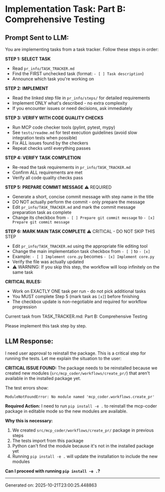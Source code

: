 # Implementation Task: Part B: Comprehensive Testing

## Prompt Sent to LLM:
You are implementing tasks from a task tracker. Follow these steps in order:

**STEP 1: SELECT TASK**
- Read `pr_info/TASK_TRACKER.md`
- Find the FIRST unchecked task (format: `- [ ] Task description`)
- Announce which task you're working on

**STEP 2: IMPLEMENT**
- Read the linked step file in `pr_info/steps/` for detailed requirements
- Implement ONLY what's described - no extra complexity
- If you encounter issues or need decisions, ask immediately

**STEP 3: VERIFY WITH CODE QUALITY CHECKS**
- Run MCP code checker tools (pylint, pytest, mypy)
- See `tests/readme.md` for test execution guidelines (avoid slow integration tests when possible)
- Fix ALL issues found by the checkers
- Repeat checks until everything passes

**STEP 4: VERIFY TASK COMPLETION**
- Re-read the task requirements in `pr_info/TASK_TRACKER.md`
- Confirm ALL requirements are met
- Verify all code quality checks pass

**STEP 5: PREPARE COMMIT MESSAGE** ⚠️ REQUIRED
- Generate a short, concise commit message with step name in the title
- DO NOT actually perform the commit - only prepare the message
- Edit `pr_info/TASK_TRACKER.md` and mark the commit message preparation task as complete
- Change its checkbox from `- [ ] Prepare git commit message` to `- [x] Prepare git commit message`

**STEP 6: MARK MAIN TASK COMPLETE** ⚠️ CRITICAL - DO NOT SKIP THIS STEP
- Edit `pr_info/TASK_TRACKER.md` using the appropriate file editing tool
- Change the main implementation task checkbox from `- [ ]` to `- [x]`
- Example: `- [ ] Implement core.py` becomes `- [x] Implement core.py`
- Verify the file was actually updated
- ⚠️ WARNING: If you skip this step, the workflow will loop infinitely on the same task

**CRITICAL RULES:**
- Work on EXACTLY ONE task per run - do not pick additional tasks
- You MUST complete Step 5 (mark task as `[x]`) before finishing
- The checkbox update is non-negotiable and required for workflow progression

Current task from TASK_TRACKER.md: Part B: Comprehensive Testing

Please implement this task step by step.

## LLM Response:
I need user approval to reinstall the package. This is a critical step for running the tests. Let me explain the situation to the user:

**CRITICAL ISSUE FOUND:** The package needs to be reinstalled because we created new modules (`src/mcp_coder/workflows/create_pr/`) that aren't available in the installed package yet.

The test errors show:
```
ModuleNotFoundError: No module named 'mcp_coder.workflows.create_pr'
```

**Required Action:** I need to run `pip install -e .` to reinstall the mcp-coder package in editable mode so the new modules are available.

**Why this is necessary:**
1. We created `src/mcp_coder/workflows/create_pr/` package in previous steps
2. The tests import from this package
3. Python can't find the module because it's not in the installed package yet
4. Running `pip install -e .` will update the installation to include the new modules

**Can I proceed with running `pip install -e .`?**

---
Generated on: 2025-10-21T23:00:25.448863